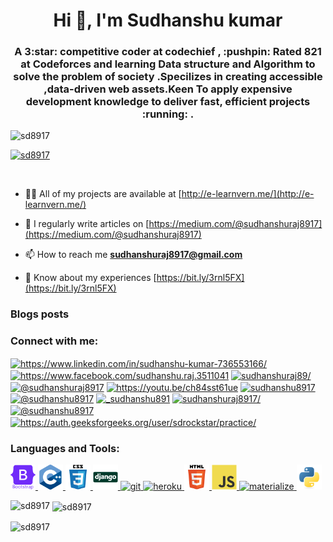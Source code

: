 
<h1 align="center">Hi 👋, I'm Sudhanshu kumar</h1>
<h3 align="center">A 3:star: competitive coder at codechief , :pushpin: Rated 821 at Codeforces and learning Data structure and Algorithm to solve the problem of society .Specilizes in creating accessible ,data-driven web assets.Keen To apply expensive development knowledge to deliver fast, efficient projects :running: .</h3>

<p align="left"> <img src="https://komarev.com/ghpvc/?username=sd8917&label=Profile%20views&color=0e75b6&style=flat" alt="sd8917" /> </p>

<p align="left"> <a href="https://github.com/ryo-ma/github-profile-trophy"><img src="https://github-profile-trophy.vercel.app/?username=sd8917" alt="sd8917" /></a> </p>

<p align="left"> <a href="https://twitter.com/" target="blank"><img src="https://img.shields.io/twitter/follow/?logo=twitter&style=for-the-badge" alt="" /></a> </p>

- 👨‍💻 All of my projects are available at [http://e-learnvern.me/](http://e-learnvern.me/)

- 📝 I regularly write articles on [https://medium.com/@sudhanshuraj8917](https://medium.com/@sudhanshuraj8917)

- 📫 How to reach me **sudhanshuraj8917@gmail.com**

- 📄 Know about my experiences [https://bit.ly/3rnl5FX](https://bit.ly/3rnl5FX)

### Blogs posts
<!-- BLOG-POST-LIST:START -->
<!-- BLOG-POST-LIST:END -->

<h3 align="left">Connect with me:</h3>
<p align="left">
<a href="https://linkedin.com/in/https://www.linkedin.com/in/sudhanshu-kumar-736553166/" target="blank"><img align="center" src="https://cdn.jsdelivr.net/npm/simple-icons@3.0.1/icons/linkedin.svg" alt="https://www.linkedin.com/in/sudhanshu-kumar-736553166/" height="30" width="40" /></a>
<a href="https://fb.com/https://www.facebook.com/sudhanshu.raj.3511041" target="blank"><img align="center" src="https://cdn.jsdelivr.net/npm/simple-icons@3.0.1/icons/facebook.svg" alt="https://www.facebook.com/sudhanshu.raj.3511041" height="30" width="40" /></a>
<a href="https://instagram.com/sudhanshuraj89/" target="blank"><img align="center" src="https://cdn.jsdelivr.net/npm/simple-icons@3.0.1/icons/instagram.svg" alt="sudhanshuraj89/" height="30" width="40" /></a>
<a href="https://medium.com/@sudhanshuraj8917" target="blank"><img align="center" src="https://cdn.jsdelivr.net/npm/simple-icons@3.0.1/icons/medium.svg" alt="@sudhanshuraj8917" height="30" width="40" /></a>
<a href="https://www.youtube.com/c/https://youtu.be/ch84sst61ue" target="blank"><img align="center" src="https://cdn.jsdelivr.net/npm/simple-icons@3.0.1/icons/youtube.svg" alt="https://youtu.be/ch84sst61ue" height="30" width="40" /></a>
<a href="https://www.codechef.com/users/sudhanshu8917" target="blank"><img align="center" src="https://cdn.jsdelivr.net/npm/simple-icons@3.1.0/icons/codechef.svg" alt="sudhanshu8917" height="30" width="40" /></a>
<a href="https://www.hackerrank.com/@sudhanshu8917" target="blank"><img align="center" src="https://cdn.jsdelivr.net/npm/simple-icons@3.0.1/icons/hackerrank.svg" alt="@sudhanshu8917" height="30" width="40" /></a>
<a href="https://codeforces.com/profile/_sudhanshu891" target="blank"><img align="center" src="https://cdn.jsdelivr.net/npm/simple-icons@3.0.1/icons/codeforces.svg" alt="_sudhanshu891" height="30" width="40" /></a>
<a href="https://www.leetcode.com/sudhanshuraj8917/" target="blank"><img align="center" src="https://cdn.jsdelivr.net/npm/simple-icons@3.0.1/icons/leetcode.svg" alt="sudhanshuraj8917/" height="30" width="40" /></a>
<a href="https://www.hackerearth.com/@sudhanshu8917" target="blank"><img align="center" src="https://cdn.jsdelivr.net/npm/simple-icons@3.0.1/icons/hackerearth.svg" alt="@sudhanshu8917" height="30" width="40" /></a>
<a href="https://auth.geeksforgeeks.org/user/https://auth.geeksforgeeks.org/user/sdrockstar/practice/" target="blank"><img align="center" src="https://cdn.jsdelivr.net/npm/simple-icons@3.0.1/icons/geeksforgeeks.svg" alt="https://auth.geeksforgeeks.org/user/sdrockstar/practice/" height="30" width="40" /></a>
</p>

<h3 align="left">Languages and Tools:</h3>
<p align="left"> <a href="https://getbootstrap.com" target="_blank"> <img src="https://raw.githubusercontent.com/devicons/devicon/master/icons/bootstrap/bootstrap-plain-wordmark.svg" alt="bootstrap" width="40" height="40"/> </a> <a href="https://www.w3schools.com/cpp/" target="_blank"> <img src="https://raw.githubusercontent.com/devicons/devicon/master/icons/cplusplus/cplusplus-original.svg" alt="cplusplus" width="40" height="40"/> </a> <a href="https://www.w3schools.com/css/" target="_blank"> <img src="https://raw.githubusercontent.com/devicons/devicon/master/icons/css3/css3-original-wordmark.svg" alt="css3" width="40" height="40"/> </a> <a href="https://www.djangoproject.com/" target="_blank"> <img src="https://raw.githubusercontent.com/devicons/devicon/master/icons/django/django-original.svg" alt="django" width="40" height="40"/> </a> <a href="https://git-scm.com/" target="_blank"> <img src="https://www.vectorlogo.zone/logos/git-scm/git-scm-icon.svg" alt="git" width="40" height="40"/> </a> <a href="https://heroku.com" target="_blank"> <img src="https://www.vectorlogo.zone/logos/heroku/heroku-icon.svg" alt="heroku" width="40" height="40"/> </a> <a href="https://www.w3.org/html/" target="_blank"> <img src="https://raw.githubusercontent.com/devicons/devicon/master/icons/html5/html5-original-wordmark.svg" alt="html5" width="40" height="40"/> </a> <a href="https://developer.mozilla.org/en-US/docs/Web/JavaScript" target="_blank"> <img src="https://raw.githubusercontent.com/devicons/devicon/master/icons/javascript/javascript-original.svg" alt="javascript" width="40" height="40"/> </a> <a href="https://materializecss.com/" target="_blank"> <img src="https://raw.githubusercontent.com/prplx/svg-logos/5585531d45d294869c4eaab4d7cf2e9c167710a9/svg/materialize.svg" alt="materialize" width="40" height="40"/> </a> <a href="https://www.python.org" target="_blank"> <img src="https://raw.githubusercontent.com/devicons/devicon/master/icons/python/python-original.svg" alt="python" width="40" height="40"/> </a> </p>

<p><img align="left" src="https://github-readme-stats.vercel.app/api/top-langs?username=sd8917&show_icons=true&locale=en&layout=compact" alt="sd8917" /></p>

<p>&nbsp;<img align="center" src="https://github-readme-stats.vercel.app/api?username=sd8917&show_icons=true&locale=en" alt="sd8917" /></p>

<p><img align="center" src="https://github-readme-streak-stats.herokuapp.com/?user=sd8917&" alt="sd8917" /></p>



<!--
- 🔭 I’m currently working on ...
- 🌱 I’m currently learning ...
- 👯 I’m looking to collaborate on ...
- 🤔 I’m looking for help with ...
- 💬 Ask me about ...
- 📫 How to reach me: ...
- 😄 Pronouns: ...
- ⚡ Fun fact: ...
-->
